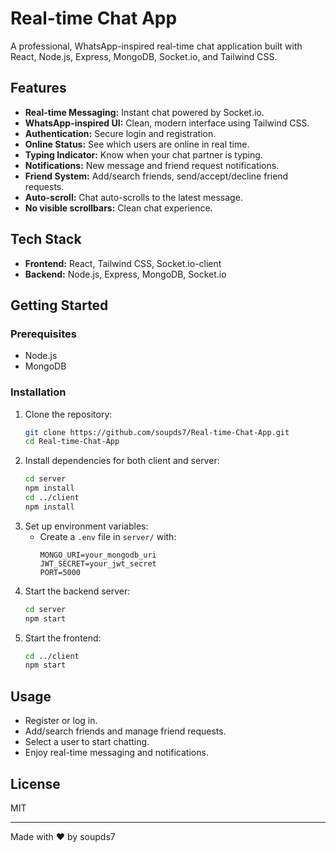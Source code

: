 # Real-time Chat App

A professional, WhatsApp-inspired real-time chat application built with React, Node.js, Express, MongoDB, Socket.io, and Tailwind CSS.

## Features
- **Real-time Messaging:** Instant chat powered by Socket.io.
- **WhatsApp-inspired UI:** Clean, modern interface using Tailwind CSS.
- **Authentication:** Secure login and registration.
- **Online Status:** See which users are online in real time.
- **Typing Indicator:** Know when your chat partner is typing.
- **Notifications:** New message and friend request notifications.
- **Friend System:** Add/search friends, send/accept/decline friend requests.
- **Auto-scroll:** Chat auto-scrolls to the latest message.
- **No visible scrollbars:** Clean chat experience.

## Tech Stack
- **Frontend:** React, Tailwind CSS, Socket.io-client
- **Backend:** Node.js, Express, MongoDB, Socket.io

## Getting Started

### Prerequisites
- Node.js
- MongoDB

### Installation
1. Clone the repository:
   ```sh
   git clone https://github.com/soupds7/Real-time-Chat-App.git
   cd Real-time-Chat-App
   ```
2. Install dependencies for both client and server:
   ```sh
   cd server
   npm install
   cd ../client
   npm install
   ```
3. Set up environment variables:
   - Create a `.env` file in `server/` with:
     ```env
     MONGO_URI=your_mongodb_uri
     JWT_SECRET=your_jwt_secret
     PORT=5000
     ```
4. Start the backend server:
   ```sh
   cd server
   npm start
   ```
5. Start the frontend:
   ```sh
   cd ../client
   npm start
   ```

## Usage
- Register or log in.
- Add/search friends and manage friend requests.
- Select a user to start chatting.
- Enjoy real-time messaging and notifications.

## License
MIT

---

Made with ❤️ by soupds7
